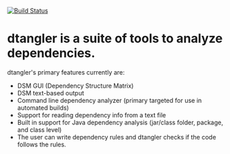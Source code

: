 [![Build Status](https://travis-ci.org/jimbethancourt/dtangler.svg?branch=master)](https://travis-ci.org/jimbethancourt/dtangler)
# dtangler is a suite of tools to analyze dependencies. 

dtangler's primary features currently are:
* DSM GUI (Dependency Structure Matrix)
* DSM text-based output
* Command line dependency analyzer (primary targeted for use in automated builds)
* Support for reading dependency info from a text file
* Built in support for Java dependency analysis (jar/class folder, package, and class level)
* The user can write dependency rules and dtangler checks if the code follows the rules.
